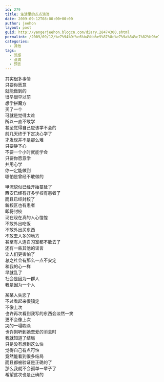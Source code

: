 ```yaml
---
id: 279
title: 生活里的点点滴滴
date: 2009-09-12T08:00:00+00:00
author: jeehon
layout: post
guid: http://yangerjeehon.blogcn.com/diary,28474300.shtml
permalink: /2009/09/12/%e7%94%9f%e6%b4%bb%e9%87%8c%e7%9a%84%e7%82%b9%e7%82%b9%e6%bb%b4%e6%bb%b4/
categories:
  - 其他
tags:
  - 流感
  - 点滴
  - 预言
---
```

其实很多事情  
只要你愿意  
就能做到的  
很早很早以前  
想学拼魔方  
买了一个  
可就是觉得太难  
所以一直不敢学  
甚至觉得自己应该学不会的  
前几天终于下定决心学了  
才发现并不是那么难  
只要静下心  
不要一个小时就能学会  
只要你愿意学  
并用心学  
你一定能做到  
哪怕是曾经不敢做的

甲流貌似已经开始蔓延了  
西安已经有好多学校有患者了  
而且已经封校了  
新校区也有患者  
即将封校  
现在现在真的人心惶惶  
不敢外出吃饭  
不敢外出买东西  
不敢去人多的地方  
甚至有人连自习室都不敢去了  
还有一些其他的谣言  
让人们更害怕了  
总之社会有那么一点不安定  
和我的心一样  
早就乱了  
社会是因为一群人  
我是因为一个人

某某人失恋了  
不过看起来很镇定  
不像上次  
也许再次看到我写的东西会淡然一笑  
更不会像上次  
哭的一塌糊涂  
也许刚听到她恋爱的消息时  
我就知道了结局  
只是没有想到这么快  
觉得自己有点可怕  
竟然能看到很多结局  
而且都被验证是正确的了  
那么我就不会孤单一辈子了  
希望这次也是正确的